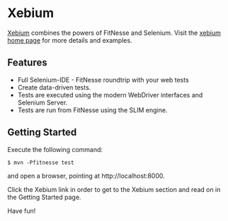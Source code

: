 Xebium
======
[Xebium](http://xebia.github.com/Xebium/) combines the powers of FitNesse and Selenium. Visit the [xebium home page](http://xebia.github.com/Xebium/) for more details and examples.

Features
--------

* Full Selenium-IDE - FitNesse roundtrip with your web tests
* Create data-driven tests.
* Tests are executed using the modern WebDriver interfaces and Selenium Server.
* Tests are run from FitNesse using the SLIM engine.

Getting Started
---------------

Execute the following command:

	$ mvn -Pfitnesse test

and open a browser, pointing at http://localhost:8000.

Click the Xebium link in order to get to the Xebium section and read on in the Getting Started page.

Have fun!
